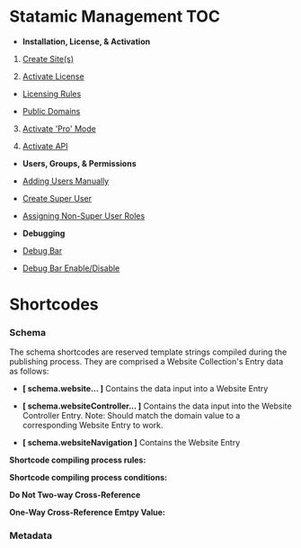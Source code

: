 # Statamic Management TOC

  

-  **Installation, License, & Activation**

1.  [Create Site(s)](https://statamic.dev/licensing#sites)

2.  [Activate License](https://statamic.dev/licensing#production)

-  [Licensing Rules](https://statamic.dev/licensing#one-license-per-site)

-  [Public Domains](https://statamic.dev/licensing#public-domains)

3.  [Activate 'Pro' Mode](https://statamic.dev/licensing#solo-vs-pro)

4.  [Activate API](https://statamic.dev/rest-api#enable-the-api)

  

-  **Users, Groups, & Permissions**

-  [Adding Users Manually](https://statamic.dev/tips/creating-users-by-hand)

-  [Create Super User](https://statamic.dev/tips/creating-users-by-hand#walkthrough-creating-a-new-super-user)

-  [Assigning Non-Super User Roles](https://statamic.dev/tips/creating-users-by-hand#assigning-nonsuper-roles)

  

-  **Debugging**

-  [Debug Bar](https://statamic.dev/debugging#how-to-enable-the-debug-bar)

-  [Debug Bar Enable/Disable](https://statamic.dev/debugging#how-to-enable-the-debug-bar)

  
  

# Shortcodes

  

### Schema

The schema shortcodes are reserved template strings compiled during the publishing process. They are comprised a Website Collection's Entry data as follows:

  

-  **[ schema.website... ]** Contains the data input into a Website Entry

-  **[ schema.websiteController... ]** Contains the data input into the Website Controller Entry. Note: Should match the domain value to a corresponding Website Entry to work.

-  **[ schema.websiteNavigation ]** Contains the Website Entry

  

**Shortcode compiling process rules:**
<!-- - All required fields must contain a value
- Only cross-reference parallel fields shortcode
	- Parallel fields both cross-referencing each others' shortcode will result in a failed compile -->

**Shortcode compiling process conditions:**

<!-- Cross-referencing can only be one-way. Two-way cross-referencing will cause the publishing process to fail.
	- See example: Do Not Cross-Reference Two-way
- A required value being empty in a matching field will cause the publishing process to fail.
- An un-required empty value in a matching field will be discarded and default to the value its parallel.
	- See example: Cross-Reference when one value is empty:
- Matching fields that both cross-referencing the other will cause the publishing process to fail as it can only be compiled in one direction. -->

**Do Not Two-way Cross-Reference**

<!-- ```html
Website Metadata Base cross-referencing the Website Controller Metadata Base
[ schema.controller.metadata.base] will equal a string value of '[ schema.controller.metadata.base]'

Website Controller Metadata Base cross-referencing the Website Metadata Base
[ schema.controller.metadata.base] will equal a string value of '[ schema.website.metadata.base]'

Compiled Metadata Base will result in:
[ schema.controller.metadata.base ] will equal null
``` -->

**One-Way Cross-Reference Emtpy Value:**

<!-- ```html

Website Metadata Base with no value results in:
[ schema.website.metadata.base] will equal a string value of  '';

Website Controller Metadata Base with a value of 'domain.com' results in:
[ schema.controller.metadata.base ] will equal a string value of 'domain.com'

Compiled Metadata Base result:
[ schema.controller.metadata.base ] will equal a string value of 'domain.com'
``` -->



### Metadata
<!-- 
**Base**

HTML Url `<base>` tag value

  

Compiled: True

- Website

- Website Controller

  

Shortcodes:

- Website: `[ schema.website.metatadata.base ]`

- Website Controller: `[ schema.controller.metatadata.base ]`

- Compiled: `[ schema.compiled.metatadata.base ]`

  
  

**Metadata Canonical**

Shortcode: `[ schema.controller.metatadata.canonical ]`

HTML SEO Url `<meta>` tag value

  

**[ schema.controller.metatadata.title ]**

HTML SEO `<title>` tag value

  

**[ schema.controller.metatadata.description ]**

HTML SEO `<meta name='description content='{ schema.controller.metatadata.title }'>` tag value -->